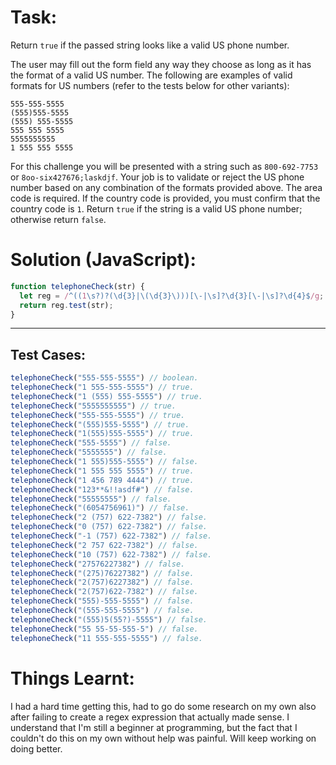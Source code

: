 # Task:
Return `true` if the passed string looks like a valid US phone number.

The user may fill out the form field any way they choose as long as it has the format of a valid US number. The following are examples of valid formats for US numbers (refer to the tests below for other variants):
```
555-555-5555
(555)555-5555
(555) 555-5555
555 555 5555
5555555555
1 555 555 5555
```
For this challenge you will be presented with a string such as `800-692-7753` or `8oo-six427676;laskdjf`. Your job is to validate or reject the US phone number based on any combination of the formats provided above. The area code is required. If the country code is provided, you must confirm that the country code is `1`. Return `true` if the string is a valid US phone number; otherwise return `false`.


# Solution (JavaScript):
```javascript
function telephoneCheck(str) {
  let reg = /^((1\s?)?(\d{3}|\(\d{3}\)))[\-|\s]?\d{3}[\-|\s]?\d{4}$/g;
  return reg.test(str);
}
```
-------
## Test Cases:
```javascript
telephoneCheck("555-555-5555") // boolean.
telephoneCheck("1 555-555-5555") // true.
telephoneCheck("1 (555) 555-5555") // true.
telephoneCheck("5555555555") // true.
telephoneCheck("555-555-5555") // true.
telephoneCheck("(555)555-5555") // true.
telephoneCheck("1(555)555-5555") // true.
telephoneCheck("555-5555") // false.
telephoneCheck("5555555") // false.
telephoneCheck("1 555)555-5555") // false.
telephoneCheck("1 555 555 5555") // true.
telephoneCheck("1 456 789 4444") // true.
telephoneCheck("123**&!!asdf#") // false.
telephoneCheck("55555555") // false.
telephoneCheck("(6054756961)") // false.
telephoneCheck("2 (757) 622-7382") // false.
telephoneCheck("0 (757) 622-7382") // false.
telephoneCheck("-1 (757) 622-7382") // false.
telephoneCheck("2 757 622-7382") // false.
telephoneCheck("10 (757) 622-7382") // false.
telephoneCheck("27576227382") // false.
telephoneCheck("(275)76227382") // false.
telephoneCheck("2(757)6227382") // false.
telephoneCheck("2(757)622-7382") // false.
telephoneCheck("555)-555-5555") // false.
telephoneCheck("(555-555-5555") // false.
telephoneCheck("(555)5(55?)-5555") // false.
telephoneCheck("55 55-55-555-5") // false.
telephoneCheck("11 555-555-5555") // false.
```
# Things Learnt:
I had a hard time getting this, had to go do some research on my own also after failing to create a regex expression that actually made sense. I understand that I'm still a beginner at programming, but the fact that I couldn't do this on my own without help was painful. Will keep working on doing better.
